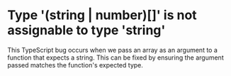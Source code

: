 # Type '(string | number)[]' is not assignable to type 'string'
This TypeScript bug occurs when we pass an array as an argument to a function that expects a string.  This can be fixed by ensuring the argument passed matches the function's expected type.